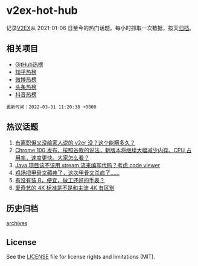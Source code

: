# v2ex-hot-hub

 记录[V2EX](https://www.v2ex.com/)从 2021-01-06 日至今的热门话题。每小时抓取一次数据，按天[归档](archives)。
 
 ## 相关项目

- [GitHub热榜](https://github.com/snaildev/github-hot-hub)
- [知乎热榜](https://github.com/snaildev/zhihu-hot-hub)
- [微博热榜](https://github.com/snaildev/weibo-hot-hub)
- [头条热榜](https://github.com/snaildev/toutiao-hot-hub)
- [抖音热榜](https://github.com/snaildev/douyin-hot-hub)


 `更新时间：2022-03-31 11:20:38 +0800`

## 热议话题

1. [有离职但又没给家人说的 v2er 没？这个能瞒多久？](https://www.v2ex.com/t/843816)
1. [Chrome 100 发布，按照谷歌的说法，新版本将继续大幅减少内存、CPU 占用率，速度更快。大家怎么看？](https://www.v2ex.com/t/843813)
1. [Java 项目该不该用 stream 流来编写代码？考虑 code viewer](https://www.v2ex.com/t/843929)
1. [鸡场把甲骨文薅疼了，这次甲骨文杀疯了……](https://www.v2ex.com/t/843814)
1. [有没有装 B，便宜，做工还好的手表？](https://www.v2ex.com/t/844000)
1. [爱奇艺的 4K 标准是不是和主流 4K 有区别](https://www.v2ex.com/t/843818)

## 历史归档

[archives](archives)

## License

See the [LICENSE](LICENSE) file for license rights and limitations (MIT).
